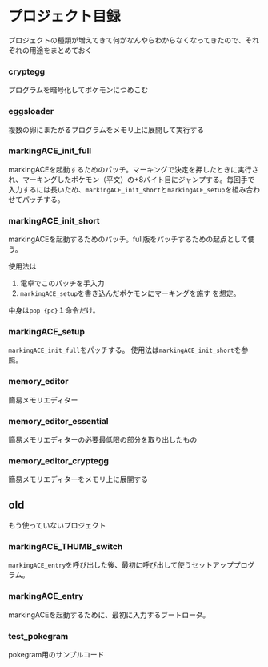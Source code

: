 # プロジェクト目録
プロジェクトの種類が増えてきて何がなんやらわからなくなってきたので、それぞれの用途をまとめておく

### cryptegg
プログラムを暗号化してポケモンにつめこむ
### eggsloader
複数の卵にまたがるプログラムをメモリ上に展開して実行する

### markingACE_init_full
markingACEを起動するためのパッチ。マーキングで決定を押したときに実行され、マーキングしたポケモン（平文）の+8バイト目にジャンプする。毎回手で入力するには長いため、```markingACE_init_short```と```markingACE_setup```を組み合わせてパッチする。
### markingACE_init_short
markingACEを起動するためのパッチ。full版をパッチするための起点として使う。

使用法は
1. 電卓でこのパッチを手入力
2. ```markingACE_setup```を書き込んだポケモンにマーキングを施す
を想定。


中身は```pop {pc}```１命令だけ。
### markingACE_setup
```markingACE_init_full```をパッチする。
使用法は```markingACE_init_short```を参照。

### memory_editor
簡易メモリエディター
### memory_editor_essential
簡易メモリエディターの必要最低限の部分を取り出したもの
### memory_editor_cryptegg
簡易メモリエディターをメモリ上に展開する

## old
もう使っていないプロジェクト
### markingACE_THUMB_switch
```markingACE_entry```を呼び出した後、最初に呼び出して使うセットアッププログラム。
### markingACE_entry
markingACEを起動するために、最初に入力するブートローダ。
### test_pokegram
pokegram用のサンプルコード